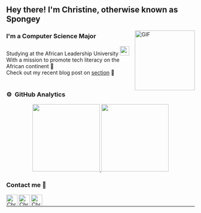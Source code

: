 ## Hey there! I'm Christine, otherwise known as Spongey

<img align="right" alt="GIF" height="160px" src="https://media.giphy.com/media/du3J3cXyzhj75IOgvA/giphy.gif" />

### I'm a Computer Science Major 
Studying at the African Leadership University <img src="https://github.githubassets.com/images/mona-whisper.gif" width= "25px">
<br>
With a mission to promote tech literacy on the African continent :lion:
<br>
Check out my recent blog post on [section][section] 📝
<br>
<br>

### ⚙️ &nbsp;GitHub Analytics

<p align="center">
<a href="https://github.com/ChristineWasike">
  <img height="180em" src="https://github-readme-stats-eight-theta.vercel.app/api?username=ChristineWasike&show_icons=true&theme=vue&include_all_commits=true&count_private=true"/>
  <img height="180em" src="https://github-readme-stats-eight-theta.vercel.app/api/top-langs/?username=ChristineWasike&layout=compact&langs_count=8&theme=vue"/>
</a>
</p>

### Contact me 📝
[<img align="left" alt="ChristineWasike | LinkedIn" height="30px" src="https://image.flaticon.com/icons/png/512/174/174857.png"/>][linkedin]
[<img align="left" alt="ChristineWasike | Instagram" height="30px" src="https://image.flaticon.com/icons/png/512/2111/2111463.png" />][instagram]
[<img align="left" alt="ChristineWasike | Spotify" height="30px" src="https://image.flaticon.com/icons/png/512/2111/2111624.png" />][Spotify]

<br />

---

<!-- <p align='center'>
  <img align="center" src="https://github-readme-stats.vercel.app/api?username=ChristineWasike&show_icons=true&title_color=fff&icon_color=79ff97&text_color=efefef&bg_color=24292e" alt="Christine Wasike's Github Stats">
</p> -->
[instagram]: https://www.instagram.com/wasike__/
[linkedin]: https://www.linkedin.com/in/christinewasike/
[twitter]: https://twitter.com/ChristiWasike
[spotify]: https://open.spotify.com/user/31opcw67k3gg2r4rdmvrcew7af7i
[section]: https://www.section.io/engineering-education/deploying-your-android-app-to-google-play-store/
